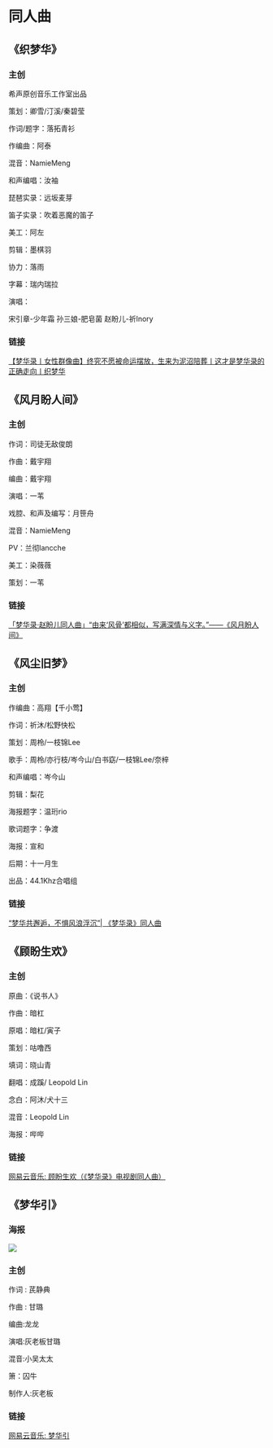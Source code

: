 # 同人曲


## 《织梦华》

### 主创

希声原创音乐工作室出品

策划：卿雪/汀溪/秦碧莹

作词/题字：落拓青衫

作编曲：阿泰

混音：NamieMeng

和声编唱：汝袖

琵琶实录：远坂麦芽

笛子实录：吹着恶魔的笛子

美工：阿左

剪辑：墨棋羽

协力：落雨

字幕：瑞内瑞拉

演唱：

宋引章-少年霜
孙三娘-肥皂菌
赵盼儿-祈Inory


### 链接

[【梦华录丨女性群像曲】终究不愿被命运摆放，生来为泥沼陪葬丨这才是梦华录的正确走向丨织梦华](https://www.bilibili.com/video/BV1eS4y1n7g6?share_source=copy_web&vd_source=f736773e8cd672da4192a42087bfe36c)

## 《风月盼人间》

### 主创
作词：司徒无敌俊朗

作曲：戴宇翔

编曲：戴宇翔

演唱：一苇

戏腔、和声及编写：月笹舟

混音：NamieMeng

PV：兰彻lancche

美工：染薇薇

策划：一苇


### 链接
[「梦华录·赵盼儿同人曲」“由来‘风骨’都相似，写满深情与义字。”——《风月盼人间》](https://www.bilibili.com/video/BV1xt4y1t776?share_source=copy_web&vd_source=f736773e8cd672da4192a42087bfe36c)



## 《风尘旧梦》

### 主创
作编曲：高翔【千小莺】

作词：祈沐/松野快松

策划：周柃/一枝锦Lee

歌手：周柃/亦行枝/岑今山/白书窈/一枝锦Lee/奈梓

和声编唱：岑今山

剪辑：梨花

海报题字：温珩rio

歌词题字：争渡

海报：宣和

后期：十一月生

出品：44.1Khz合唱组


### 链接

[“梦华共邂逅，不惧风浪浮沉”| 《梦华录》同人曲](https://www.bilibili.com/video/BV1uW4y1B76x?share_source=copy_web&vd_source=f736773e8cd672da4192a42087bfe36c)



## 《顾盼生欢》

### 主创
原曲：《说书人》

作曲：暗杠

原唱：暗杠/寅子

策划：咕噜西

填词：晓山青

翻唱：成蹊/ Leopold Lin

念白：阿沐/犬十三

混音：Leopold Lin

海报：哔哔

### 链接

[网易云音乐: 顾盼生欢（《梦华录》电视剧同人曲）](https://y.music.163.com/m/song?id=1982619536&uct=PtYS1MogdSPUk%2BQF12skDA%3D%3D&dlt=0846&app_version=8.8.23&sc=wmv&tn=)



## 《梦华引》

### 海报
![](/image/erchuang/gupan-1.webp)

### 主创

作词 : 芪静典

作曲 : 甘璐 

编曲:龙龙

演唱:灰老板甘璐

混音:小吴太太

箫：囚牛

制作人:灰老板

### 链接

[网易云音乐: 梦华引](https://music.163.com/#/song?id=1964644302)
